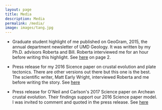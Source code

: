 ```yaml
---
layout: page
title: Media
description: Media
permalink: /media/
image: images/tang.jpg
---
```



-  Graduate student highlight of me published on GeoGram, 2015, the annual department newsletter of UMD Geology. It was written by my Ph.D. advisors Roberta and Bill. Roberta interviewed me for an hour before writing this highlight. See [here](https://www.geol.umd.edu/department/GeoGram/geogram2015.pdf#page=2) on page 2.


- Press release for my 2016 Sicence paper on crustal evolution and plate tectonics. There are other versions out there but this one is the best. The scientific writer, Matt Early Wright, interviewed Roberta and me before writing the story. See [here](https://phys.org/news/2016-01-zeros-plate-tectonics-date.html)

- Press release for O'Neil and Carlson's 2017 Science paper on Archean crustal evolution. Their findings support our 2016 Science paper model. I was invited to comment and quoted in the press release. See [here](https://gizmodo.com/scientists-found-a-new-window-into-the-hellish-ancient-1793314650)
